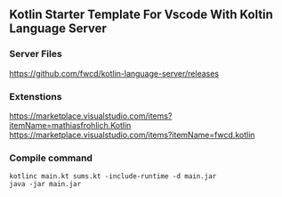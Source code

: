 ## Kotlin Starter Template For Vscode With Koltin Language Server

### Server Files  
https://github.com/fwcd/kotlin-language-server/releases

### Extenstions  
https://marketplace.visualstudio.com/items?itemName=mathiasfrohlich.Kotlin
https://marketplace.visualstudio.com/items?itemName=fwcd.kotlin


### Compile command
```
kotlinc main.kt sums.kt -include-runtime -d main.jar
java -jar main.jar
```
